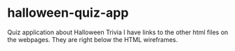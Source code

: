 # halloween-quiz-app
Quiz application about Halloween Trivia
I have links to the other html files on the webpages. They are right below the HTML wireframes.
